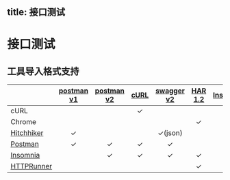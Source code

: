 title: 接口测试
---

# 接口测试

## 工具导入格式支持
| | [postman v1](http://schema.getpostman.com/json/collection/v1.0.0/docs/index.html) | [postman v2](https://schema.getpostman.com/json/collection/v2.0.0/docs/index.html) | [cURL](https://en.wikipedia.org/wiki/CURL) | [swagger v2](https://github.com/OAI/OpenAPI-Specification/blob/master/versions/2.0.md) | [HAR 1.2](http://www.softwareishard.com/blog/har-12-spec/) | [Insomnia](https://support.insomnia.rest/article/52-importing-and-exporting-data) | [RAML](https://raml.org/) |
| --- | :---: | :---: | :---: | :---: | :---: | :---: | :---: |
| cURL | | | ✓ | | | | |
| Chrome | | | | | ✓ | | |
| [Hitchhiker](https://github.com/brookshi/Hitchhiker)| ✓ | | | ✓(json) | | | |
| [Postman](https://www.getpostman.com/) | ✓ | ✓ | ✓ | ✓ | | | ✓ |
| [Insomnia](https://github.com/getinsomnia/insomnia) | | ✓ | ✓ | ✓ | ✓ | ✓ | |
| [HTTPRunner](https://github.com/HttpRunner/HttpRunner) | | | | | ✓ | | | |
